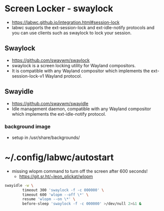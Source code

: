 # Screen Locker - swaylock

* https://labwc.github.io/integration.html#session-lock
* labwc supports the ext-session-lock and ext-idle-notify protocols and you can use clients such as swaylock to lock your session.

## Swaylock 

* https://github.com/swaywm/swaylock
* swaylock is a screen locking utility for Wayland compositors. 
* It is compatible with any Wayland compositor which implements the ext-session-lock-v1 Wayland protocol.

## Swayidle

* https://github.com/swaywm/swayidle
* Idle management daemon, compatible with any Wayland compositor which implements the ext-idle-notify protocol.

### background image
* setup in /usr/share/backgrounds/


# ~/.config/labwc/autostart
* missing wlopm command to turn off the screen after 600 seconds!
  * https://git.sr.ht/~leon_plickat/wlopm

```sh
swayidle -w \
        timeout 300 'swaylock -f -c 000000' \
        timeout 600 'wlopm --off \*' \
        resume 'wlopm --on \*' \
        before-sleep 'swaylock -f -c 000000' >/dev/null 2>&1 &
```